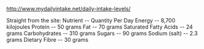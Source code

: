 http://www.mydailyintake.net/daily-intake-levels/

Straight from the site:
Nutrient -- Quantity Per Day
Energy -- 8,700 kilojoules
Protein	-- 50 grams
Fat	-- 70 grams
Saturated Fatty Acids	-- 24 grams
Carbohydrates	-- 310 grams
Sugars	-- 90 grams
Sodium (salt) --	2.3 grams
Dietary Fibre	-- 30 grams
